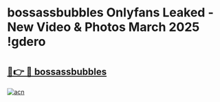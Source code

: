 # bossassbubbles Onlyfans Leaked - New Video & Photos March 2025 !gdero

# <h2><a href="https://se7onm.iuczelnia.edu.pl?title=bossassbubbles&ref=gdero">🔗👉 🔴 bossassbubbles</a></h2>

[![acn](https://github.com/user-attachments/assets/0f9c940e-d8b0-45ae-aac7-cd30a18b3e1c)](https://se7onm.iuczelnia.edu.pl?title=bossassbubbles&ref=gdero)

